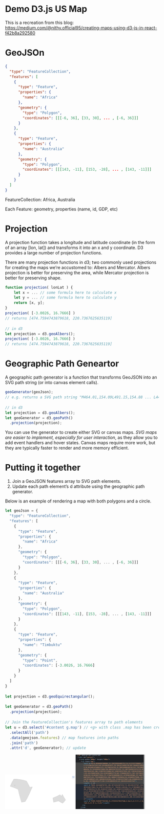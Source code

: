 # Demo D3.js US Map

This is a recreation from this blog: https://medium.com/@nithy.official95/creating-maps-using-d3-js-in-react-f42b8a292580

# GeoJSOn

```JSON
{
  "type": "FeatureCollection",
  "features": [
    {
      "type": "Feature",
      "properties": {
        "name": "Africa"
      },
      "geometry": {
        "type": "Polygon",
        "coordinates": [[[-6, 36], [33, 30], ... , [-6, 36]]]
      }
    },
    {
      "type": "Feature",
      "properties": {
        "name": "Australia"
      },
      "geometry": {
        "type": "Polygon",
        "coordinates": [[[143, -11], [153, -28], ... , [143, -11]]]
      }
    }
  ]
}
```

FeatureCollection: Africa, Australia

Each Feature: geometry, properties (name, id, GDP, etc)

# Projection

A projection function takes a longitude and latitude coordinate (in the form of an array [lon, lat]) and transforms it into an x and y coordinate. D3 provides a large number of projection functions.

There are many projection functions in d3; two commonly used projections for creating the maps we’re accustomed to: Albers and Mercator. Albers projection is better for preserving the area, while Mercator projection is better for preserving shape.

```javascript
function projection( lonLat ) {
    let x = ... // some formula here to calculate x
    let y = ... // some formula here to calculate y
    return [x, y];
}
projection( [-3.0026, 16.7666] )
// returns [474.7594743879618, 220.7367625635119]

// in d3
let projection = d3.geoAlbers();
projection( [-3.0026, 16.7666] )
// returns [474.7594743879618, 220.7367625635119]
```

# Geographic Path Geneartor

A geographic path generator is a function that transforms GeoJSON into an SVG path string (or into canvas element calls).

```javascript
geoGenerator(geoJson);
// e.g. returns a SVG path string "M464.01,154.09L491.15,154.88 ... L448.03,183.13Z"

// in d3
let projection = d3.geoAlbers();
let geoGenerator = d3.geoPath()
  .projection(projection);
```
You can use the generator to create either SVG or canvas maps. *SVG maps are easier to implement, especially for user interaction*, as they allow you to add event handlers and hover states. Canvas maps require more work, but they are typically faster to render and more memory efficient.


# Putting it together

1. Join a GeoJSON features array to SVG path elements.
2. Update each path element’s d attribute using the geographic path generator.

Below is an example of rendering a map with both polygons and a circle.
```javascript
let geoJson = {
  "type": "FeatureCollection",
  "features": [
    {
      "type": "Feature",
      "properties": {
        "name": "Africa"
      },
      "geometry": {
        "type": "Polygon",
        "coordinates": [[[-6, 36], [33, 30], ... , [-6, 36]]]
      }
    },
    {
      "type": "Feature",
      "properties": {
        "name": "Australia"
      },
      "geometry": {
        "type": "Polygon",
        "coordinates": [[[143, -11], [153, -28], ... , [143, -11]]]
      }
    },
    {
      "type": "Feature",
      "properties": {
        "name": "Timbuktu"
      },
      "geometry": {
        "type": "Point",
        "coordinates": [-3.0026, 16.7666]
      }
    }
  ]
}

let projection = d3.geoEquirectangular();

let geoGenerator = d3.geoPath()
  .projection(projection);

// Join the FeatureCollection's features array to path elements
let u = d3.select('#content g.map') // <g> with class .map has been created beforehand
  .selectAll('path')
  .data(geojson.features) // map features into paths
  .join('path')
  .attr('d', geoGenerator); // update 
```
<img src="simple_map.png" width="45%"></img>
<img src="simple_inspect.png" width="45%"></img>


